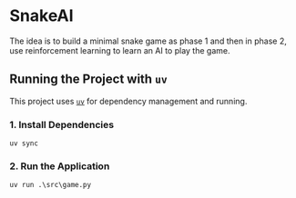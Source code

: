 # SnakeAI

The idea is to build a minimal snake game as phase 1 and then in phase 2, use reinforcement learning to learn an AI to play the game.

## Running the Project with `uv`

This project uses [`uv`](https://github.com/astral-sh/uv) for dependency management and running.

### 1. Install Dependencies

```pwsh
uv sync
```

### 2. Run the Application

```pwsh
uv run .\src\game.py
```
